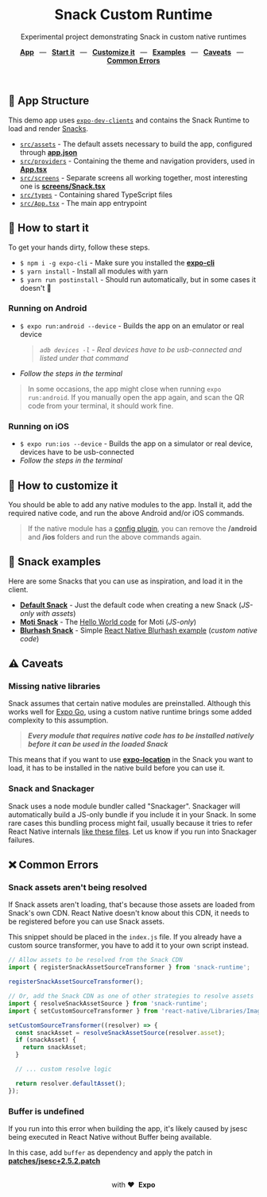 <div align="center">
  <h1>Snack Custom Runtime</h1>
  <p>Experimental project demonstrating Snack in custom native runtimes</p>
  <p>
    <a href="https://github.com/byCedric/snack-custom-runtime#-app-structure"><b>App</b></a>
    &ensp;&mdash;&ensp;
    <a href="https://github.com/byCedric/snack-custom-runtime#-how-to-start-it"><b>Start it</b></a>
    &ensp;&mdash;&ensp;
    <a href="https://github.com/byCedric/snack-custom-runtime#-how-to-customize-it"><b>Customize it</b></a>
    &ensp;&mdash;&ensp;
    <a href="https://github.com/byCedric/snack-custom-runtime#-snack-examples"><b>Examples</b></a>
    &ensp;&mdash;&ensp;
    <a href="https://github.com/byCedric/snack-custom-runtime#%EF%B8%8F-caveats"><b>Caveats</b></a>
    &ensp;&mdash;&ensp;
    <a href="https://github.com/byCedric/snack-custom-runtime#-common-errors"><b>Common Errors</b></a>
  </p>
  <br/>
</div>

## 📁 App Structure

This demo app uses [`expo-dev-clients`](https://docs.expo.dev/clients/introduction/) and contains the Snack Runtime to load and render [Snacks](https://snack.expo.dev).

- [`src/assets`](./src/assets) - The default assets necessary to build the app, configured through **[app.json](./app.json)**
- [`src/providers`](./src/providers) - Containing the theme and navigation providers, used in **[App.tsx](./src/App.tsx)**
- [`src/screens`](./src/screens) - Separate screens all working together, most interesting one is **[screens/Snack.tsx](./src/screens/Snack.tsx)**
- [`src/types`](./src/types) - Containing shared TypeScript files
- [`src/App.tsx`](./src/App.tsx) - The main app entrypoint

## 🚀 How to start it

To get your hands dirty, follow these steps.

- `$ npm i -g expo-cli` - Make sure you installed the [**expo-cli**](https://docs.expo.dev/workflow/expo-cli/)
- `$ yarn install` - Install all modules with yarn
- `$ yarn run postinstall` - Should run automatically, but in some cases it doesn't 🤷

### Running on Android

- `$ expo run:android --device` - Builds the app on an emulator or real device
  > _`adb devices -l` - Real devices have to be usb-connected and listed under that command_
- _Follow the steps in the terminal_

> In some occasions, the app might close when running `expo run:android`. If you manually open the app again, and scan the QR code from your terminal, it should work fine.

### Running on iOS

- `$ expo run:ios --device` - Builds the app on a simulator or real device, devices have to be usb-connected
- _Follow the steps in the terminal_

## 👷 How to customize it

You should be able to add any native modules to the app. Install it, add the required native code, and run the above Android and/or iOS commands.

> If the native module has a [config plugin](https://docs.expo.dev/guides/config-plugins/), you can remove the **/android** and **/ios** folders and run the above commands again.

## 🍿 Snack examples

Here are some Snacks that you can use as inspiration, and load it in the client.

- [**Default Snack**](https://snack.expo.dev/@bycedric/snack-example-default) - Just the default code when creating a new Snack (_JS-only with assets_)
- [**Moti Snack**](https://snack.expo.dev/@bycedric/snack-example-moti) - The [Hello World code](https://moti.fyi/examples/hello-world) for Moti (_JS-only_)
- [**Blurhash Snack**](https://snack.expo.dev/@bycedric/snack-example-blurhash) - Simple [React Native Blurhash example](https://github.com/mrousavy/react-native-blurhash) (_custom native code_)

## ⚠️ Caveats

### Missing native libraries

Snack assumes that certain native modules are preinstalled. Although this works well for [Expo Go](https://docs.expo.dev/guides/sharing-preview-releases/#expo-go), using a custom native runtime brings some added complexity to this assumption.

> _**Every module that requires native code has to be installed natively before it can be used in the loaded Snack**_

This means that if you want to use [**expo-location**](https://docs.expo.dev/versions/latest/sdk/location/) in the Snack you want to load, it has to be installed in the native build before you can use it.

### Snack and Snackager

Snack uses a node module bundler called "Snackager". Snackager will automatically build a JS-only bundle if you include it in your Snack. In some rare cases this bundling process might fail, usually because it tries to refer React Native internals [like these files](https://github.com/expo/snack/blob/main/snackager/src/bundler/externals.ts#L23-L28). Let us know if you run into Snackager failures.

## ❌ Common Errors

### Snack assets aren't being resolved

If Snack assets aren't loading, that's because those assets are loaded from Snack's own CDN. React Native doesn't know about this CDN, it needs to be registered before you can use Snack assets.

This snippet should be placed in the `index.js` file. If you already have a custom source transformer, you have to add it to your own script instead.

```js
// Allow assets to be resolved from the Snack CDN
import { registerSnackAssetSourceTransformer } from 'snack-runtime';

registerSnackAssetSourceTransformer();

// Or, add the Snack CDN as one of other strategies to resolve assets
import { resolveSnackAssetSource } from 'snack-runtime';
import { setCustomSourceTransformer } from 'react-native/Libraries/Image/resolveAssetSource';

setCustomSourceTransformer((resolver) => {
  const snackAsset = resolveSnackAssetSource(resolver.asset);
  if (snackAsset) {
    return snackAsset;
  }

  // ... custom resolve logic

  return resolver.defaultAsset();
});
```

### Buffer is undefined

If you run into this error when building the app, it's likely caused by jsesc being executed in React Native without Buffer being available.

In this case, add `buffer` as dependency and apply the patch in **[patches/jsesc+2.5.2.patch](./patches/jsesc%2B2.5.2.patch)**

<div align="center">
  <br />
  with&nbsp;❤️&nbsp;&nbsp;<strong>Expo</strong>
  <br />
</div>
